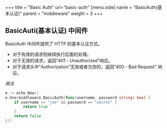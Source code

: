 +++
title = "Basic Auth"
url="basic-auth"
[menu.side]
  name = "BasicAuth(基本认证)"
  parent = "middleware"
  weight = 3
+++

## BasicAuti(基本认证) 中间件

BasicAuth 中间件提供了 HTTP 的基本认证方式。

- 对于有效的请求则继续执行后面的处理。
- 对于无效的请求，返回"401 - Unauthorized"响应。
- 对于请求头中"Authorization"无效或者为空的，返回"400 - Bad Request" 响应。

*用法*

```go
e := echo.New()
e.Use(middleware.BasicAuth(func(username, password string) bool {
	if username == "joe" && password == "secret" {
		return true
	}
	return false
}))
```
